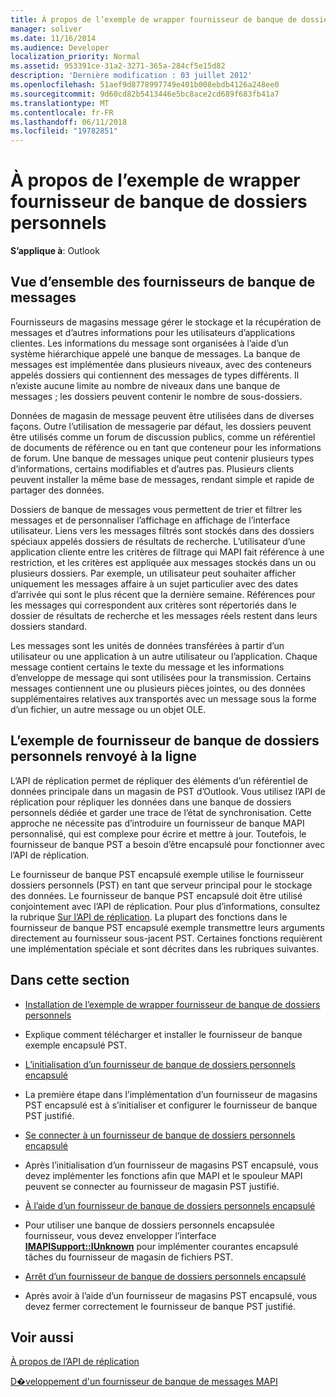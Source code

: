 ```yaml
---
title: À propos de l’exemple de wrapper fournisseur de banque de dossiers personnels
manager: soliver
ms.date: 11/16/2014
ms.audience: Developer
localization_priority: Normal
ms.assetid: 953391ce-31a2-3271-365a-284cf5e15d82
description: 'Dernière modification : 03 juillet 2012'
ms.openlocfilehash: 51aef9d8778997749e401b008ebdb4126a248ee0
ms.sourcegitcommit: 9d60cd82b5413446e5bc8ace2cd689f683fb41a7
ms.translationtype: MT
ms.contentlocale: fr-FR
ms.lasthandoff: 06/11/2018
ms.locfileid: "19782851"
---
```

# <a name="about-the-sample-wrapped-pst-store-provider"></a>À propos de l’exemple de wrapper fournisseur de banque de dossiers personnels

 
  
**S’applique à**: Outlook 
  
## <a name="overview-of-message-store-providers"></a>Vue d’ensemble des fournisseurs de banque de messages

Fournisseurs de magasins message gérer le stockage et la récupération de messages et d’autres informations pour les utilisateurs d’applications clientes. Les informations du message sont organisées à l’aide d’un système hiérarchique appelé une banque de messages. La banque de messages est implémentée dans plusieurs niveaux, avec des conteneurs appelés dossiers qui contiennent des messages de types différents. Il n’existe aucune limite au nombre de niveaux dans une banque de messages ; les dossiers peuvent contenir le nombre de sous-dossiers.
  
Données de magasin de message peuvent être utilisées dans de diverses façons. Outre l’utilisation de messagerie par défaut, les dossiers peuvent être utilisés comme un forum de discussion publics, comme un référentiel de documents de référence ou en tant que conteneur pour les informations de forum. Une banque de messages unique peut contenir plusieurs types d’informations, certains modifiables et d’autres pas. Plusieurs clients peuvent installer la même base de messages, rendant simple et rapide de partager des données.
  
Dossiers de banque de messages vous permettent de trier et filtrer les messages et de personnaliser l’affichage en affichage de l’interface utilisateur. Liens vers les messages filtrés sont stockés dans des dossiers spéciaux appelés dossiers de résultats de recherche. L’utilisateur d’une application cliente entre les critères de filtrage qui MAPI fait référence à une restriction, et les critères est appliquée aux messages stockés dans un ou plusieurs dossiers. Par exemple, un utilisateur peut souhaiter afficher uniquement les messages affaire à un sujet particulier avec des dates d’arrivée qui sont le plus récent que la dernière semaine. Références pour les messages qui correspondent aux critères sont répertoriés dans le dossier de résultats de recherche et les messages réels restent dans leurs dossiers standard.
  
Les messages sont les unités de données transférées à partir d’un utilisateur ou une application à un autre utilisateur ou l’application. Chaque message contient certains le texte du message et les informations d’enveloppe de message qui sont utilisées pour la transmission. Certains messages contiennent une ou plusieurs pièces jointes, ou des données supplémentaires relatives aux transportés avec un message sous la forme d’un fichier, un autre message ou un objet OLE.
  
## <a name="the-sample-wrapped-pst-store-provider"></a>L’exemple de fournisseur de banque de dossiers personnels renvoyé à la ligne

L’API de réplication permet de répliquer des éléments d’un référentiel de données principale dans un magasin de PST d’Outlook. Vous utilisez l’API de réplication pour répliquer les données dans une banque de dossiers personnels dédiée et garder une trace de l’état de synchronisation. Cette approche ne nécessite pas d’introduire un fournisseur de banque MAPI personnalisé, qui est complexe pour écrire et mettre à jour. Toutefois, le fournisseur de banque PST a besoin d’être encapsulé pour fonctionner avec l’API de réplication.
  
Le fournisseur de banque PST encapsulé exemple utilise le fournisseur dossiers personnels (PST) en tant que serveur principal pour le stockage des données. Le fournisseur de banque PST encapsulé doit être utilisé conjointement avec l’API de réplication. Pour plus d’informations, consultez la rubrique [Sur l’API de réplication](about-the-replication-api.md). La plupart des fonctions dans le fournisseur de banque PST encapsulé exemple transmettre leurs arguments directement au fournisseur sous-jacent PST. Certaines fonctions requièrent une implémentation spéciale et sont décrites dans les rubriques suivantes.
  
## <a name="in-this-section"></a>Dans cette section

- [Installation de l’exemple de wrapper fournisseur de banque de dossiers personnels](installing-the-sample-wrapped-pst-store-provider.md)
    
- Explique comment télécharger et installer le fournisseur de banque exemple encapsulé PST.
    
- [L’initialisation d’un fournisseur de banque de dossiers personnels encapsulé](initializing-a-wrapped-pst-store-provider.md)
    
- La première étape dans l’implémentation d’un fournisseur de magasins PST encapsulé est à s’initialiser et configurer le fournisseur de banque PST justifié.
    
- [Se connecter à un fournisseur de banque de dossiers personnels encapsulé](logging-on-to-a-wrapped-pst-store-provider.md)
    
- Après l’initialisation d’un fournisseur de magasins PST encapsulé, vous devez implémenter les fonctions afin que MAPI et le spouleur MAPI peuvent se connecter au fournisseur de magasin PST justifié.
    
- [À l’aide d’un fournisseur de banque de dossiers personnels encapsulé](using-a-wrapped-pst-store-provider.md)
    
- Pour utiliser une banque de dossiers personnels encapsulée fournisseur, vous devez envelopper l’interface **[IMAPISupport::IUnknown](imapisupportiunknown.md)** pour implémenter courantes encapsulé tâches du fournisseur de magasin de fichiers PST. 
    
- [Arrêt d’un fournisseur de banque de dossiers personnels encapsulé](shutting-down-a-wrapped-pst-store-provider.md)
    
- Après avoir à l’aide d’un fournisseur de magasins PST encapsulé, vous devez fermer correctement le fournisseur de banque PST justifié.
    
## <a name="see-also"></a>Voir aussi



[À propos de l’API de réplication](about-the-replication-api.md)
  
[D�veloppement d'un fournisseur de banque de messages MAPI](developing-a-mapi-message-store-provider.md)

